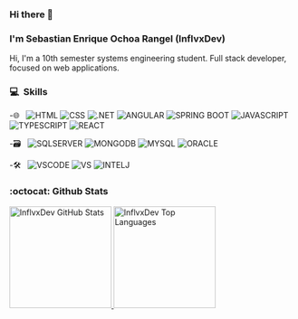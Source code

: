 ### Hi there 👋

<h3>I'm Sebastian Enrique Ochoa Rangel (InflvxDev)</h3>

Hi, I'm a 10th semester systems engineering student. Full stack developer, focused on web applications.

<h3>💻 &nbsp;Skills</h3>

-🌐 &nbsp;
![HTML](https://img.shields.io/badge/HTML5-E34F26?style=for-the-badge&logo=html5&logoColor=white)
![CSS](https://img.shields.io/badge/CSS3-1572B6?style=for-the-badge&logo=css3&logoColor=white)
![.NET](https://img.shields.io/badge/.NET-5C2D91?style=for-the-badge&logo=.net&logoColor=white)
![ANGULAR](https://img.shields.io/badge/Angular-DD0031?style=for-the-badge&logo=angular&logoColor=white)
![SPRING BOOT](https://img.shields.io/badge/Spring-6DB33F?style=for-the-badge&logo=spring&logoColor=white)
![JAVASCRIPT](https://img.shields.io/badge/JavaScript-F7DF1E?style=for-the-badge&logo=javascript&logoColor=black)
![TYPESCRIPT](https://img.shields.io/badge/TypeScript-007ACC?style=for-the-badge&logo=typescript&logoColor=white)
![REACT](https://img.shields.io/badge/React-20232A?style=for-the-badge&logo=react&logoColor=61DAFB)

-🗃️ &nbsp;
![SQLSERVER](https://img.shields.io/badge/Microsoft%20SQL%20Server-CC2927?style=for-the-badge&logo=microsoft%20sql%20server&logoColor=white)
![MONGODB](https://img.shields.io/badge/MongoDB-4EA94B?style=for-the-badge&logo=mongodb&logoColor=white)
![MYSQL](https://img.shields.io/badge/MySQL-005C84?style=for-the-badge&logo=mysql&logoColor=white)
![ORACLE](https://img.shields.io/badge/Oracle-F80000?style=for-the-badge&logo=Oracle&logoColor=white)

-🛠️ &nbsp;
![VSCODE](https://img.shields.io/badge/Visual_Studio_Code-0078D4?style=for-the-badge&logo=visual%20studio%20code&logoColor=white)
![VS](https://img.shields.io/badge/Visual_Studio-5C2D91?style=for-the-badge&logo=visual%20studio&logoColor=white)
![INTELJ](https://img.shields.io/badge/IntelliJ_IDEA-000000.svg?style=for-the-badge&logo=intellij-idea&logoColor=white)

### :octocat: Github Stats
<a href="https://github.com/InflvxDev">
  <img alt="InflvxDev GitHub Stats" height="180em" src="https://github-readme-stats.vercel.app/api?username=InflvxDev&theme=dark"/>
  <img alt="InflvxDev Top Languages" height="180em" src="https://github-readme-stats.vercel.app/api/top-langs/?username=InflvxDev&theme=dark"/>
</a>
